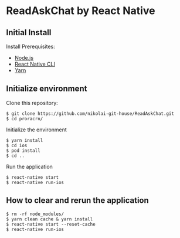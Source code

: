 # ReadAskChat by React Native

## Initial Install
Install Prerequisites:
 - [Node.js](https://nodejs.org)
 - [React Native CLI](https://www.npmjs.com/package/react-native-cli)
 - [Yarn](https://yarnpkg.com/)

## Initialize environment

Clone this repository:
```
$ git clone https://github.com/nikolai-git-house/ReadAskChat.git
$ cd proracrn/
```

Initialize the environment
```
$ yarn install
$ cd ios
$ pod install
$ cd ..
```

Run the application
```
$ react-native start
$ react-native run-ios
```


## How to clear and rerun the application

```
$ rm -rf node_modules/
$ yarn clean cache & yarn install
$ react-native start --reset-cache
$ react-native run-ios
```

